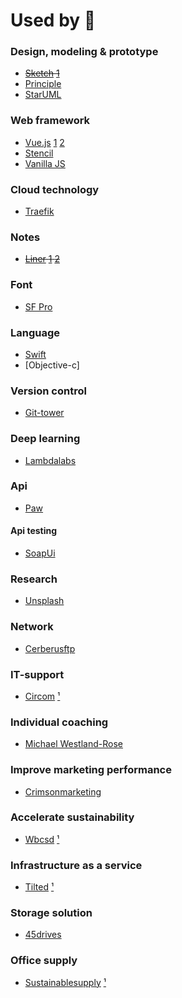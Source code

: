 # Used by 

### Design, modeling & prototype

* ~~[Sketch](https://www.sketch.com) [1](https://web.archive.org/web/20190326231002/https://www.sketch.com/)~~
* [Principle](https://principleformac.com)
* [StarUML](http://staruml.io)

### Web framework

* [Vue.js](https://vuejs.org) [1](https://developer.apple.com/tutorials/swiftui) [2](https://developer.apple.com/tutorials/js/chunk-vendors.7016400c.js)
* [Stencil](https://stenciljs.com)
* [Vanilla JS](http://vanilla-js.com)

### Cloud technology

* [Traefik](https://containo.us/traefik/)

### Notes

* ~~[Liner](https://getliner.com/) [1](https://archive.is/WWMAN) [2](https://getliner.com/landing/image/company.png)~~

### Font

* [SF Pro](https://www.apple.com)

### Language

* [Swift](https://swift.org)
* [Objective-c]

### Version control

* [Git-tower](https://www.git-tower.com)

### Deep learning

* [Lambdalabs](https://lambdalabs.com)

### Api

* [Paw](https://paw.cloud)

#### Api testing

* [SoapUi](https://www.soapui.org)

### Research

* [Unsplash](https://unsplash.com/data)

### Network

* [Cerberusftp](https://www.cerberusftp.com)

### IT-support

* [Circom](https://circom.se/) [¹](https://circom.se/it-losningar/)

### Individual coaching 

* [Michael Westland-Rose](http://www.presentation-partners.co.uk)

### Improve marketing performance

* [Crimsonmarketing](https://crimsonmarketing.com)

### Accelerate sustainability

* [Wbcsd](https://www.wbcsd.org) [¹](https://www.wbcsd.org/Overview/Our-members/Members)

### Infrastructure as a service

* [Tilted](https://www.tilted.com/) [¹](https://www.tilted.com/clients/)

### Storage solution

* [45drives](http://www.45drives.com)

### Office supply

* [Sustainablesupply](https://www.sustainablesupply.com/) [¹](https://www.sustainablesupply.com/partitions-what-you-can-expect)
